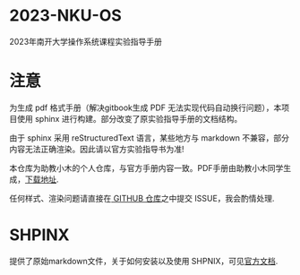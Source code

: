 # 2023-NKU-OS
2023年南开大学操作系统课程实验指导手册

# 注意
为生成 pdf 格式手册（解决gitbook生成 PDF 无法实现代码自动换行问题），本项目使用 sphinx 进行构建。部分改变了原实验指导手册的文档结构。

由于 sphinx 采用 reStructuredText 语言，某些地方与 markdown 不兼容，部分内容无法正确渲染。因此请以官方实验指导书为准!

本仓库为助教小木的个人仓库，与官方手册内容一致。PDF手册由助教小木同学生成，[下载地址](https://github.com/TephrocactusMYC/2023-NKU-OS-Tutorial/releases/tag/OS-tutorial).

任何样式、渲染问题请直接在[ GITHUB 仓库](https://github.com/TephrocactusMYC/2023-NKU-OS-Tutorial)之中提交 ISSUE，我会酌情处理.

# SHPINX
提供了原始markdown文件，关于如何安装以及使用 SHPNIX，可见[官方文档](www.sphinx-doc.org/).
